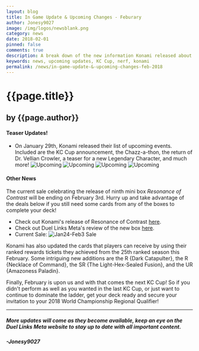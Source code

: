 ```yaml
---
layout: blog
title: In Game Update & Upcoming Changes - Feburary
author: Jonesy9027
image: /img/logos/newsblank.png
category: news
date: 2018-02-01
pinned: false
comments: true
description: A break down of the new information Konami released about KC Cup and Upcoming Updates.
keywords: news, upcoming updates, KC Cup, nerf, konami
permalink: /news/in-game-update-&-upcoming-changes-feb-2018
---
```


# {{page.title}}
## by {{page.author}}


#### Teaser Updates!
* On January 29th, Konami released their list of upcoming events. Included are the KC Cup announcement, the Chazz-a-thon, the return of Dr. Vellian Crowler, a teaser for a new Legendary Character, and much more!
![Upcoming](https://i.imgur.com/43tELd0.png)
![Upcoming](https://i.imgur.com/NYZT285.png)
![Upcoming](https://i.imgur.com/TCQ6Gvs.png)
![Upcoming](https://i.imgur.com/ojWEfGc.png)
#### Other News
The current sale celebrating the release of ninth mini box *Resonance of Contrast* will be ending on February 3rd. Hurry up and take advantage of the deals below if you still need some cards from any of the boxes to complete your deck!

* Check out Konami's release of Resonance of Contrast [here](https://www.konami.com/yugioh/duel_links/en/box/resonance_of_contrast/).
* Check out Duel Links Meta's review of the new box [here](https://www.youtube.com/watch?v=EOgZ2VpCANQ).
* Current Sale:
  ![Jan24-Feb3 Sale](https://i.imgur.com/dmkDE4P.png)

Konami has also updated the cards that players can receive by using their ranked rewards tickets they achieved from the 25th ranked season this February. Some intriguing new additions are the R {Dark Catapulter}, the R {Necklace of Command}, the SR {The Light-Hex-Sealed Fusion}, and the UR {Amazoness Paladin}.

Finally, February is upon us and with that comes the next KC Cup! So if you didn't perform as well as you wanted in the last KC Cup, or just want to continue to dominate the ladder, get your deck ready and secure your invitation to your 2018 World Championship Regional Qualifier!

---
##### More updates will come as they become available, keep an eye on the Duel Links Meta website to stay up to date with all important content.
##### -Jonesy9027

